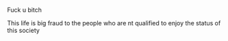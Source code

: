 Fuck u bitch

This life is big fraud to the people who are nt qualified to enjoy the status of this society
